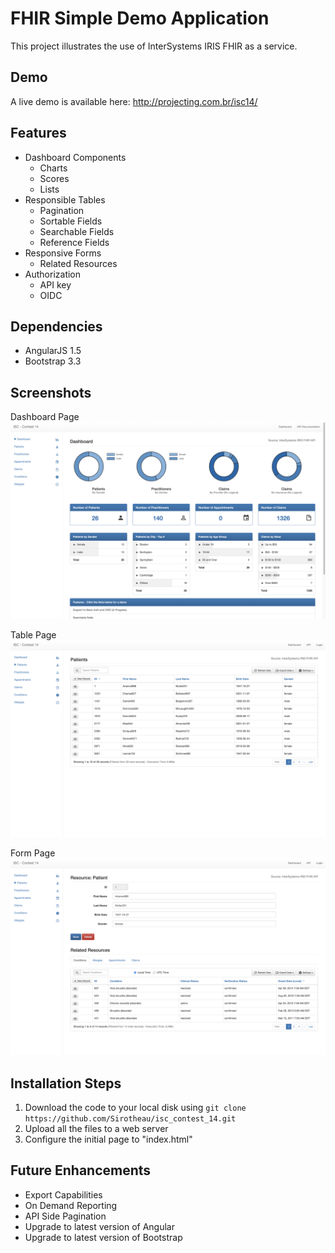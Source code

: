 # FHIR Simple Demo Application
This project illustrates the use of InterSystems IRIS FHIR as a service.

## Demo
A live demo is available here: http://projecting.com.br/isc14/

## Features
* Dashboard Components
  * Charts
  * Scores
  * Lists
* Responsible Tables
  * Pagination
  * Sortable Fields
  * Searchable Fields
  * Reference Fields
* Responsive Forms
  * Related Resources
* Authorization
  * API key
  * OIDC

## Dependencies
* AngularJS 1.5
* Bootstrap 3.3

## Screenshots
Dashboard Page
![Dashboard Page](./images/readme_img_1.png)

Table Page
![Table Page](./images/readme_img_2.png)

Form Page
![Form Page](./images/readme_img_3.png)

## Installation Steps

1. Download the code to your local disk using `git clone https://github.com/Sirotheau/isc_contest_14.git`
1. Upload all the files to a web server
1. Configure the initial page to "index.html"

## Future Enhancements
* Export Capabilities
* On Demand Reporting
* API Side Pagination
* Upgrade to latest version of Angular
* Upgrade to latest version of Bootstrap
